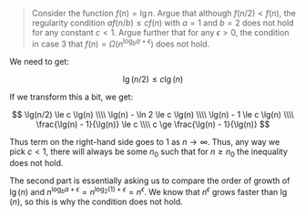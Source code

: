 > Consider the function $f(n) = \lg n$. Argue that although $f(n/2) < f(n)$, the
> regularity condition $af(n/b) \le cf(n)$ with $a = 1$ and $b = 2$ does not
> hold for any constant $c < 1$. Argue further that for any $\epsilon > 0$, the
> condition in case 3 that $f(n) = \Omega(n^{\log_b{a+\epsilon}})$ does not
> hold.

We need to get:

$$ \lg(n/2) \le c \lg(n) $$

If we transform this a bit, we get:

$$
  \lg(n/2) \le c \lg(n) \\\\
  \lg(n) - \ln 2 \le c \lg(n) \\\\
  \lg(n) - 1 \le c \lg(n) \\\\
  \frac{\lg(n) - 1}{\lg(n)} \le c \\\\
  c \ge \frac{\lg(n) - 1}{\lg(n)}
$$

Thus term on the right-hand side goes to $1$ as $n \to \infty$. Thus, any way we
pick $c < 1$, there will always be some $n_0$ such that for $n \ge n_0$ the
inequality does not hold.

The second part is essentially asking us to compare the order of growth of
$\lg(n)$ and $n^{\log_{b}{a+\epsilon}} = n^{\log_{2}(1)+\epsilon} =
n^{\epsilon}$. We know that $n^{\epsilon}$ grows faster than $\lg(n)$, so this
is why the condition does not hold.


